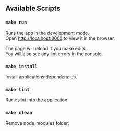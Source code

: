 ## Available Scripts
### `make run`

Runs the app in the development mode.\
Open [http://localhost:3000](http://localhost:3000) to view it in the browser.

The page will reload if you make edits.\
You will also see any lint errors in the console.

### `make install`

Install applications dependencies.

### `make lint`

Run eslint into the application.
### `make clean`

Remove node_modules folder;